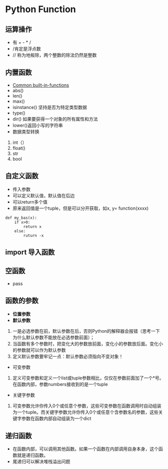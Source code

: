 # Python Function


## 运算操作
- 有 + - * /
- /肯定是浮点数
- // 称为地板除，两个整数的除法仍然是整数

## 内置函数
- [Common built-in-functions](http://www.runoob.com/python/python-built-in-functions.html)
- abs()
- len()
- max()
- isinstance() 坚持是否为特定类型数据
- type()
- dir() 如果要获得一个对象的所有属性和方法
- lower()返回小写的字符串
- 数据类型转换
1. int（）
2. float()
3. str
4. bool

## 自定义函数
- 传入参数
- 可以定义默认值，默认值在后边
- 可以return多个值
- 原来返回值是一个tuple，但是可以分开获取，如x, y= function(xxxx)
```
def my_bas(x):
    if x>0:
        return x
    else:
        ruturn -x
```

## import 导入函数

## 空函数
- pass

## 函数的参数
- **位置参数**
- **默认参数**
1. 一是必选参数在前，默认参数在后，否则Python的解释器会报错（思考一下为什么默认参数不能放在必选参数前面）；
2. 当函数有多个参数时，把变化大的参数放前面，变化小的参数放后面。变化小的参数就可以作为默认参数
3. 定义默认参数要牢记一点：默认参数必须指向不变对象！
- 可变参数
1. 定义可变参数和定义一个list或tuple参数相比，仅仅在参数前面加了一个*号。在函数内部，参数numbers接收到的是一个tuple
- 关键字参数
1. 可变参数允许你传入0个或任意个参数，这些可变参数在函数调用时自动组装为一个tuple。而关键字参数允许你传入0个或任意个含参数名的参数，这些关键字参数在函数内部自动组装为一个dict

## 递归函数
- 在函数内部，可以调用其他函数。如果一个函数在内部调用自身本身，这个函数就是递归函数。
- 尾递归可以解决堆栈溢出问题


